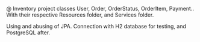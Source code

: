 @ Inventory project
classes User, Order, OrderStatus, OrderItem, Payment..
With their respective Resources folder, and Services folder.


Using and abusing of JPA.
Connection with H2 database for testing, and PostgreSQL after.
